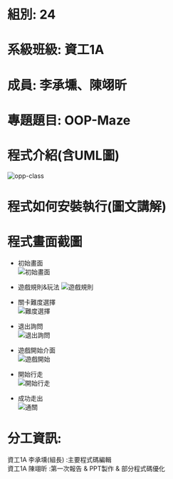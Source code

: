 # 組別: 24
# 系級班級: 資工1A
# 成員: 李承壎、陳翊昕
# 專題題目: OOP-Maze
# 程式介紹(含UML圖)
![opp-class](https://github.com/Nch000001/OOP-Maze/assets/164344855/4135c87e-6a84-44dc-973a-3346609363fa)
# 程式如何安裝執行(圖文講解)


# 程式畫面截圖
* 初始畫面  
![初始畫面](https://github.com/Nch000001/OOP-Maze/assets/164344855/272c7908-5a01-46da-a756-06ba5d1f0d82)  

* 遊戲規則&玩法
![遊戲規則](https://github.com/Nch000001/OOP-Maze/assets/164344855/92adcfd1-345c-4bcc-9c15-aeee2e5a3b29)  

* 關卡難度選擇  
![難度選擇](https://github.com/Nch000001/OOP-Maze/assets/164344855/b911d2fd-785a-441e-9781-27b0c0a7db1a)  

* 退出詢問  
![退出詢問](https://github.com/Nch000001/OOP-Maze/assets/164344855/52db03f1-1360-4458-acaf-45ffb6e12b51)

* 遊戲開始介面  
![遊戲開始](https://github.com/Nch000001/OOP-Maze/assets/164344855/de0252c0-69cd-42e5-8cca-366f45e89366)  

* 開始行走  
 ![開始行走](https://github.com/Nch000001/OOP-Maze/assets/164344855/52a172b6-7df2-4f72-bd44-c59b576c8502)

* 成功走出  
![通關](https://github.com/Nch000001/OOP-Maze/assets/164344855/1f04251a-59c3-4dab-b5c0-0e4ee423d5b1)  

# 分工資訊:
資工1A 李承壎(組長)  :主要程式碼編輯  
資工1A 陳翊昕 :第一次報告 & PPT製作 & 部分程式碼優化  
